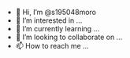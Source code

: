 - 👋 Hi, I’m @s195048moro
- 👀 I’m interested in ...
- 🌱 I’m currently learning ...
- 💞️ I’m looking to collaborate on ...
- 📫 How to reach me ...

<!---
s195048moro/s195048moro is a ✨ special ✨ repository because its `README.md` (this file) appears on your GitHub profile.
You can click the Preview link to take a look at your changes.
--->
